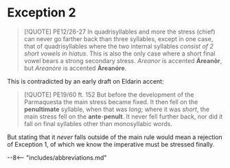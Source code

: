 # Exception 2

>[!QUOTE] PE12/26-27
>In quadrisyllables and more the stress (chief) can never go farther back than three syllables, except in one case, that of quadrisyllables where the two internal syllables *consist of 2 short vowels in hiatus*. This is also the only case where a short final vowel bears a strong secondary stress. *Areanor* is accented **Áreanòr**, but *Areanóre* is accented **Àreanóre**.

This is contradicted by an early draft on Eldarin accent:

>[!QUOTE] PE19/60 ft. 152
>But before the development of the Parmaquesta the main stress became fixed. It then fell on the **penultimate** syllable, when that was *long*; where it was *short*, the main stress fell on the **ante**-**penult**. It never fell further back, nor did it fall on final syllables other than monosyllabic words.

But stating that it *never* falls outside of the main rule would mean a rejection of Exception 1, of which we know the imperative must be stressed finally.

--8<-- "includes/abbreviations.md"